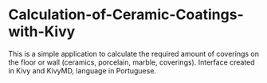 # Calculation-of-Ceramic-Coatings-with-Kivy

This is a simple application to calculate the required amount of coverings on the floor or wall (ceramics, porcelain, marble, coverings). Interface created in Kivy and KivyMD, language in Portuguese.
